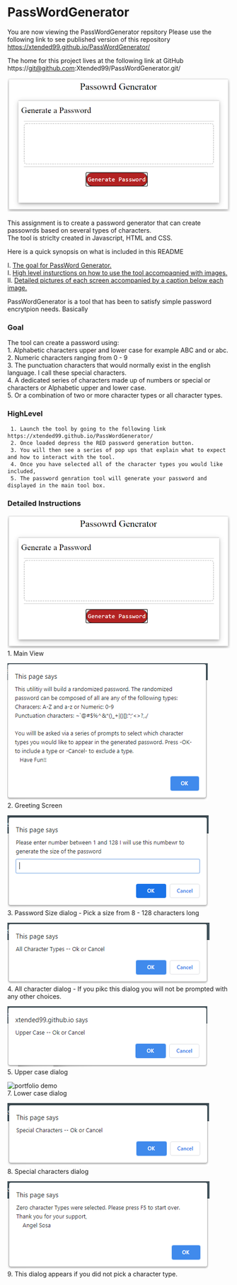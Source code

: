 # PassWordGenerator
  
  You are now viewing the PassWordGenerator repsitory 
  Please use the following link to see published version of this repository  
  https://xtended99.github.io/PassWordGenerator/  

  The home for this project lives at the following link at GitHub  
  https://git@github.com:Xtended99/PassWordGenerator.git/  

![portfolio demo](./passwordgenerator.png)

  This assignment is to create a password generator that can create passowrds based on several types of characters.  
  The tool is striclty created in Javascript, HTML and CSS.  
  
  Here is a quick synopsis on what is included in this README    
  
  I.  [The goal for PassWord Generator.](#goal)   
  I.  [High level insturctions on how to use the tool accompaqnied with images.](#highlevel)  
  II. [Detailed pictures of each screen accompanied by a caption below each image.](#detailed-instructions)  
  
  PassWordGenerator is a tool that has been to satisfy simple password encrytpion needs. Basically  
  
  ### Goal
  The tool can create a password using:  
     1. Alphabetic characters upper and lower case for example ABC and or abc.  
     2. Numeric characters ranging from 0 - 9  
     3. The punctuation characters that would normally exist in the english language. I call these special characters.  
     4. A dedicated series of characters made up of numbers or special or characters or Alphabetic upper and lower case.  
     5. Or a combination of two or more character types or all character types.  
  
  ### HighLevel
     1. Launch the tool by going to the following link https://xtended99.github.io/PassWordGenerator/  
     2. Once loaded depress the RED password generation button.  
     3. You will then see a series of pop ups that explain what to expect and how to interact with the tool.  
     4. Once you have selected all of the character types you would like included,
     5. The password genration tool will generate your password and displayed in the main tool box.
  
  ### Detailed Instructions  
  
  ![portfolio demo](./appimages/passwordgenerator.png)  
     1. Main View  
     
 ![portfolio demo](./appimages/initialdialog.png)  
     2. Greeting Screen  
 
 ![portfolio demo](./appimages/passwordsize.png)  
     3. Password Size dialog - Pick a size from 8 - 128 characters long   
 
 ![portfolio demo](./appimages/choseallcharacter.png)  
     4. All character dialog  - If you pikc this dialog you will not be prompted with any other choices.  
     
![portfolio demo](./appimages/uppercase.png)  
     5. Upper case dialog  

![portfolio demo](./appimages/lowercasecase.png)  
     7. Lower case dialog  

![portfolio demo](./appimages/specialcharacter.png)  
     8. Special characters dialog  

![portfolio demo](./appimages/didntchoose.png)  
     9. This dialog appears if you did not pick a character type.
